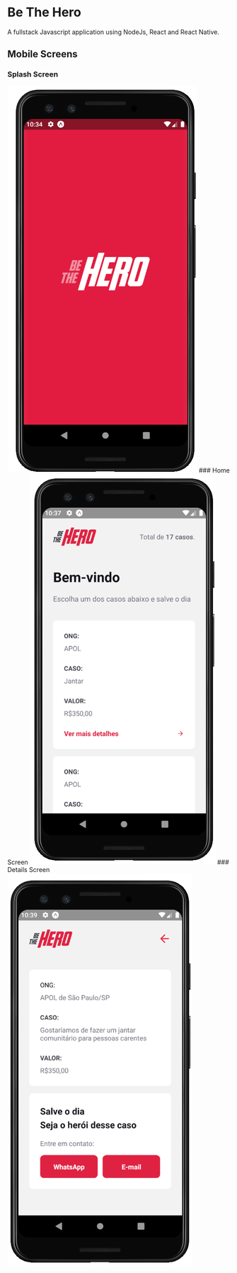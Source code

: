 # Be The Hero

A fullstack Javascript application using NodeJs, React and React Native.

## Mobile Screens
### Splash Screen
<img src="https://github.com/patlopes/be-the-hero/blob/master/readmeFiles/splash.PNG" />
### Home Screen
<img src="https://github.com/patlopes/be-the-hero/blob/master/readmeFiles/homeMobile.PNG" />
### Details Screen
<img src="https://github.com/patlopes/be-the-hero/blob/master/readmeFiles/details.PNG" />
